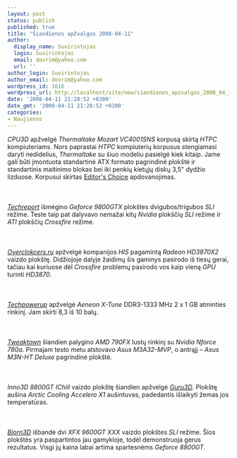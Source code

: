 ```yaml
---
layout: post
status: publish
published: true
title: "Šiandienos apžvalgos 2008-04-11"
author:
  display_name: Suvirintojas
  login: Suvirintojas
  email: dovrim@yahoo.com
  url: ''
author_login: Suvirintojas
author_email: dovrim@yahoo.com
wordpress_id: 1616
wordpress_url: http://localhost/site/new/siandienos_apzvalgos_2008_04_11/
date: '2008-04-11 21:28:52 +0300'
date_gmt: '2008-04-11 21:28:52 +0300'
categories:
- Naujienos
---
```

<p><i>CPU3D</i> apžvelgė <i>Thermaltake Mozart VC4001SNS</i> korpusą skirtą <i>HTPC</i> kompiuteriams. Nors paprastai <i>HTPC</i> kompiuterių korpusus stengiamasi daryti nedidelius, <i>Thermaltake</i> su šiuo modeliu pasielgė kiek kitaip. Jame gali būti įmontuota standartinė ATX formato pagrindinė plokštė ir standartinis maitinimo blokas bei iki penkių kietųjų diskų 3,5&quot; dydžio lizduose. Korpusui skirtas <a class="ns" href="http://www.cpu3d.com/content/view/4361/52/">Editor's Choice</a> apdovanojimas.<br />
<br><br />
<br><a class="ns" href="http://www.techreport.com/articles.x/14524"><i>Techreport</i></a> išmėgino <i>Geforce 9800GTX</i> plokštes dvigubos/trigubos <i>SLI</i> režime. Teste taip pat dalyvavo nemažai kitų <i>Nvidia</i> plokščių <i>SLI</i> režime ir <i>ATI</i> plokščių <i>Crossfire</i> režime.<br />
<br><br />
<br><a class="ns" href="http://www.overclockers.ru/lab/28832.shtml"><i>Overclokcers.ru</i></a> apžvelgė kompanijos <i>HIS</i> pagamintą <i>Radeon HD3870X2</i> vaizdo plokštę. Didžiojoje dalyje žaidimų šis gaminys pasirodo iš tiesų gerai, tačiau kai kuriuose dėl <i>Crossfire</i> problemų pasirodo vos kaip vieną <i>GPU</i> turinti <i>HD3870</i>.<br />
<br><br />
<br><a class="ns" href="http://www.techpowerup.com/reviews/Aeneon/XTune_DDR3_1333_2GB/"><i>Techpowerup</i></a> apžvelgė <i>Aeneon X-Tune</i> DDR3-1333 MHz 2 x 1 GB atminties rinkinį. Jam skirti 8,3 iš 10 balų.<br />
<br><br />
<br><a class="ns" href="http://www.tweaktown.com/articles/1382/amd_790fx_vs_nvidia_780a_chipsets/index.html"><i>Tweaktown</i></a> šiandien palygino <i>AMD 790FX</i> lustų rinkinį su <i>Nvidia Nforce 780a</i>. Pirmajam testo metu atstovavo <i>Asus M3A32-MVP</i>, o antrąjį – <i>Asus M3N-HT Deluxe</i> pagrindinė plokštė.<br />
<br><br />
<br><i>Inno3D 8800GT IChill</i> vaizdo plokštę šiandien apžvelgė <a class="ns" href="http://www.guru3d.com/article/Videocards/522/"><i>Guru3D</i></a>. Plokštę aušina <i>Arctic Cooling Accelero X1</i> aušintuvas, padedantis išlaikyti žemas jos temperatūras.<br />
<br><br />
<br><a class="ns" href="http://www.bjorn3d.com/read.php?cID=1257"><i>Bjorn3D</i></a> išbandė dvi <i>XFX 9600GT XXX</i> vaizdo plokštes <i>SLI</i> režime. Šios plokštės yra paspartintos jau gamykloje, todėl demonstruoja gerus rezultatus. Visgi jų kaina labai artima spartesnėms <i>Geforce 8800GT</i>.</p>
